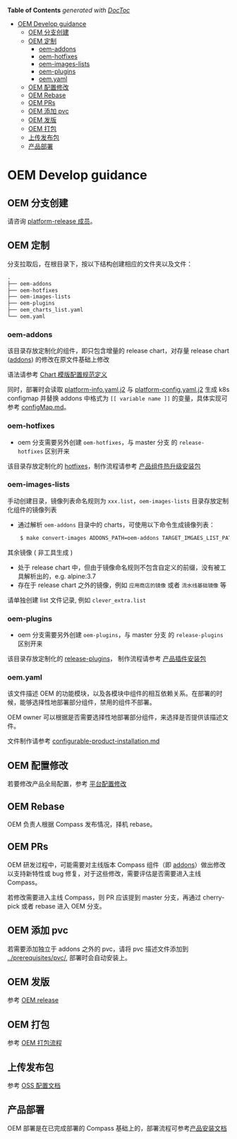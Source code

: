 <!-- START doctoc generated TOC please keep comment here to allow auto update -->
<!-- DON'T EDIT THIS SECTION, INSTEAD RE-RUN doctoc TO UPDATE -->
**Table of Contents**  *generated with [DocToc](https://github.com/thlorenz/doctoc)*

- [OEM Develop guidance](#oem-develop-guidance)
  - [OEM 分支创建](#oem-%E5%88%86%E6%94%AF%E5%88%9B%E5%BB%BA)
  - [OEM 定制](#oem-%E5%AE%9A%E5%88%B6)
    - [oem-addons](#oem-addons)
    - [oem-hotfixes](#oem-hotfixes)
    - [oem-images-lists](#oem-images-lists)
    - [oem-plugins](#oem-plugins)
    - [oem.yaml](#oemyaml)
  - [OEM 配置修改](#oem-%E9%85%8D%E7%BD%AE%E4%BF%AE%E6%94%B9)
  - [OEM Rebase](#oem-rebase)
  - [OEM PRs](#oem-prs)
  - [OEM 添加 pvc](#oem-%E6%B7%BB%E5%8A%A0-pvc)
  - [OEM 发版](#oem-%E5%8F%91%E7%89%88)
  - [OEM 打包](#oem-%E6%89%93%E5%8C%85)
  - [上传发布包](#%E4%B8%8A%E4%BC%A0%E5%8F%91%E5%B8%83%E5%8C%85)
  - [产品部署](#%E4%BA%A7%E5%93%81%E9%83%A8%E7%BD%B2)

<!-- END doctoc generated TOC please keep comment here to allow auto update -->

# OEM Develop guidance

## OEM 分支创建

请咨询 [platform-release 成员](https://github.com/orgs/caicloud/teams/platform-release/members)。

## OEM 定制

分支拉取后，在根目录下，按以下结构创建相应的文件夹以及文件：

```txt
.
├── oem-addons
├── oem-hotfixes
├── oem-images-lists
├── oem-plugins
├── oem_charts_list.yaml
└── oem.yaml
```

### oem-addons

该目录存放定制化的组件，即只包含增量的 release chart，对存量 release chart ([addons](../addons)) 的修改在原文件基础上修改

语法请参考 [Chart 模版配置规范定义](https://github.com/caicloud/charts#chart-%E6%A8%A1%E7%89%88%E9%85%8D%E7%BD%AE%E8%A7%84%E8%8C%83%E5%AE%9A%E4%B9%89v100)

同时，部署时会读取 [platform-info.yaml.j2](../platform-info.yaml.j2) 与 [platform-config.yaml.j2](../platform-config.yaml.j2) 生成 k8s configmap 并替换 addons 中格式为 `[[ variable name ]]` 的变量，具体实现可参考 [configMap.md](./configMap.md)。

### oem-hotfixes

- oem 分支需要另外创建 `oem-hotfixes`，与 master 分支 的 `release-hotfixes` 区别开来

该目录存放定制化的 [hotfixes](../release-hotfixes)，制作流程请参考 [产品组件热升级安装包](./hotfix.md)

### oem-images-lists

手动创建目录，镜像列表命名规则为 `xxx.list`，`oem-images-lists` 目录存放定制化组件的镜像列表

- 通过解析 `oem-addons` 目录中的 charts，可使用以下命令生成镜像列表：

```bash
    $ make convert-images ADDONS_PATH=oem-addons TARGET_IMGAES_LIST_PATH=oem-images-lists/images_oem.list 
```

其余镜像 ( 非工具生成 )
   - 处于 release chart 中，但由于镜像命名规则不包含自定义的前缀，没有被工具解析出的，e.g. alpine:3.7
   - 存在于 release chart 之外的镜像，例如 `应用商店的镜像` 或者 `流水线基础镜像` 等

请单独创建 list 文件记录, 例如 `clever_extra.list`

### oem-plugins

- oem 分支需要另外创建 `oem-plugins`，与 master 分支 的 `release-plugins` 区别开来

该目录存放定制化的 [release-plugins](../release-plugins)， 制作流程请参考 [产品插件安装包](./plugin.md)

### oem.yaml

该文件描述 OEM 的功能模块，以及各模块中组件的相互依赖关系。在部署的时候，能够选择性地部署部分组件，禁用的组件不部署。

OEM owner 可以根据是否需要选择性地部署部分组件，来选择是否提供该描述文件。

文件制作请参考 [configurable-product-installation.md](./configurable-product-installation.md)

## OEM 配置修改

若要修改产品全局配置，参考 [平台配置修改](./configMap.md)

## OEM Rebase

OEM 负责人根据 Compass 发布情况，择机 rebase。

## OEM PRs

OEM 研发过程中，可能需要对主线版本 Compass 组件（即 [addons](../addons)）做出修改以支持新特性或 bug 修复，对于这些修改，需要评估是否需要进入主线 Compass。

若修改需要进入主线 Compass，则 PR 应该提到 master 分支，再通过 cherry-pick 或者 rebase 进入 OEM 分支。

## OEM 添加 pvc

若需要添加独立于 addons 之外的 pvc，请将 pvc 描述文件添加到 [../prerequisites/pvc/](../prerequisites/pvc), 部署时会自动安装上。

## OEM 发版

参考 [OEM release](./release.md)

## OEM 打包

参考 [OEM 打包流程](./package.md)

## 上传发布包

参考 [OSS 配置文档](https://docs.google.com/document/d/1n-zJxQ-v--6ohGyNotkGpkBiVfhyOqfuW-fUeIOlwzE/edit)

## 产品部署

OEM 部署是在已完成部署的 Compass 基础上的，部署流程可参考[产品安装文档](./product-installation.md)
